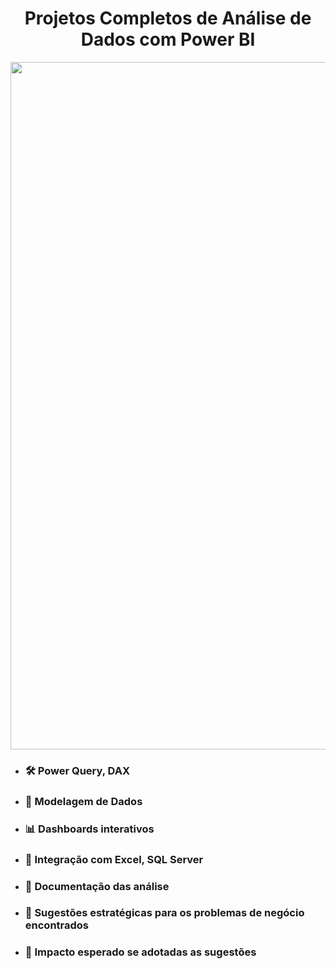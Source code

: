 
<h1 align="center">Projetos Completos de Análise de Dados com Power BI</h1>

<p align="center">
  <img src="https://github.com/user-attachments/assets/c2d017a1-0241-4d13-b3b2-f2cd33b83b0c" alt="analise_vendas" width="1100"/>
</p>

 * ### 🛠 Power Query, DAX
 * ### 🔧 Modelagem de Dados
 * ### 📊 Dashboards interativos
 * ### 🧩 Integração com Excel, SQL Server
 * ### 📑 Documentação das análise
 * ### 🎯 Sugestões estratégicas para os problemas de negócio encontrados
 * ### 🚀 Impacto esperado se adotadas as sugestões
